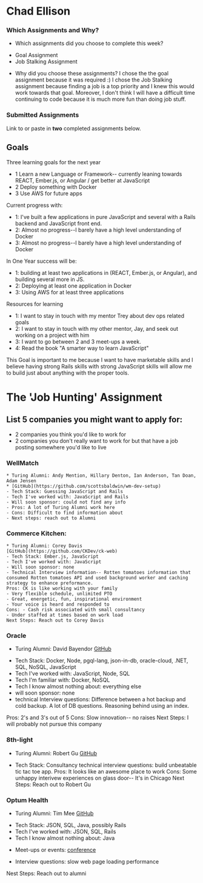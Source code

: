 # Chad Ellison

### Which Assignments and Why?
- Which assignments did you choose to complete this week?
* Goal Assignment
* Job Stalking Assignment
- Why did you choose these assignments?
I chose the the goal assignment because it was required :)
I chose the Job Stalking assignment because finding a job is a top priority and I
knew this would work towards that goal. Moreover, I don't think I will have a
difficult time continuing to code because it is much more fun than doing job stuff.

### Submitted Assignments

Link to or paste in **two** completed assignments below.

## Goals
Three learning goals for the next year

* 1 Learn a new Language or Framework-- currently leaning towards REACT, Ember.js, or Angular / get better at JavaScript
* 2 Deploy something with Docker
* 3 Use AWS for future apps

Current progress with:
* 1: I've built a few applications in pure JavaScript and several with a Rails backend and JavaScript front end.
* 2: Almost no progress--I barely have a high level understanding of Docker
* 3: Almost no progress--I barely have a high level understanding of Docker

In One Year success will be:
* 1: building at least two applications in (REACT, Ember.js, or Angular), and building several more in JS.
* 2: Deploying at least one application in Docker
* 3: Using AWS for at least three applications

Resources for learning
* 1: I want to stay in touch with my mentor Trey about dev ops related goals
* 2: I want to stay in touch with my other mentor, Jay, and seek out working on a project with him
* 3: I want to go between 2 and 3 meet-ups a week.
* 4: Read the book "A smarter way to learn JavaScript"

This Goal is important to me because I want to have marketable skills and I believe having strong Rails skills
with strong JavaScript skills will allow me to build just about anything with the proper tools.

# The 'Job Hunting' Assignment

## List 5 companies you might want to apply for:
  - 2 companies you think you'd like to work for
  - 2 companies you don't really want to work for but that have a job posting somewhere you'd like to live

### WellMatch
    * Turing Alumni: Andy Mention, Hillary Denton, Ian Anderson, Tan Doan, Adam Jensen
    * [GitHub](https://github.com/scottsbaldwin/wm-dev-setup)
    - Tech Stack: Guessing JavaScript and Rails
    - Tech I've worked with: JavaScript and Rails
    - Will soon sponsor: could not find any info
    - Pros: A lot of Turing Alumni work here
    - Cons: Difficult to find information about
    - Next steps: reach out to Alumni

### Commerce Kitchen:
    * Turing Alumni: Corey Davis
    [GitHub](https://github.com/CKDev/ck-web)
    - Tech Stack: Ember.js, JavaScript
    - Tech I've worked with: JavaScript
    - Will soon sponsor: none
    - Technical Interview information-- Rotten tomatoes information that consumed Rotten tomatoes API and used background worker and caching strategy to enhance preformance.
    Pros: CK is like working with your family
    - Very flexible schedule, unlimited PTO
    - Great, energetic, fun, inspirational environment
    - Your voice is heard and responded to
    Cons: - Cash risk associated with small consultancy
    - Under staffed at times based on work load
    Next Steps: Reach out to Corey Davis

### Oracle
  * Turing Alumni: David Bayendor
  [GitHub](https://github.com/oracle)
  - Tech Stack: Docker, Node, pgql-lang, json-in-db, oracle-cloud, .NET, SQL, NoSQL, JavaScript
  - Tech I've worked with: JavaScript, Node, SQL
  - Tech I'm familiar with: Docker, NoSQL
  - Tech I know almost nothing about: everything else
  - will soon sponsor: none
  - technical Interview questions: Difference between a hot backup and cold backup. A lot of DB questions. Reasoning behind using an index.

  Pros: 2's and 3's out of 5
  Cons: Slow innovation-- no raises
  Next Steps: I will probably not pursue this company

### 8th-light
  * Turing Alumni: Robert Gu
  [GitHub](https://github.com/8thlight)
  - Tech Stack: Consultancy
  technical interview questions: build unbeatable tic tac toe app.
  Pros: It looks like an awesome place to work
  Cons: Some unhappy interivew experiences on glass door-- It's in Chicago
  Next Steps: Reach out to Robert Gu
  
### Optum Health
  * Turing Alumni: Tim Mee
  [GitHub](https://github.com/search?p=3&q=Optum+health&type=Code&utf8=%E2%9C%93)
  - Tech Stack: JSON, SQL, Java, possibly Rails
  - Tech I've worked with: JSON, SQL, Rails
  - Tech I know almost nothing about: Java
  * Meet-ups or events: [conference](https://www.eventbrite.com/e/halicon-optum-healthcare-analytics-lean-in-at-optum-for-all-of-uhg-tickets-26070586827?aff=es2)

  - Interview questions: slow web page loading performance

  Nest Steps: Reach out to alumni
